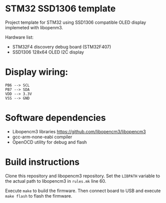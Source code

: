 # STM32 SSD1306 template

Project template for STM32 using SSD1306 compatible OLED display implemeted with libopenm3.

Hardware list:

* STM32F4 discovery debug board (STM32F407)
* SSD1306 128x64 OLED I2C display

# Display wiring:

~~~
PB6 --> SCL
PB7 --> SDA
VDD --> 3.3V
VSS --> GND
~~~

# Software dependencies

* Libopencm3 libraries https://github.com/libopencm3/libopencm3
* gcc-arm-none-eabi compiler
* OpenOCD utility for debug and flash

# Build instructions

Clone this repository and libopencm3 repository. Set the `LIBPATH` variable to the actual path to libopencm3 in `rules.mk` line 60.

Execute `make` to build the firmware. Then connect board to USB and execute `make flash` to flash the firmware.

